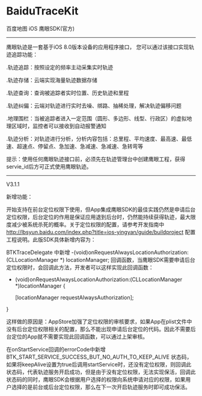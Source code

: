 # BaiduTraceKit

百度地图 iOS 鹰眼SDK(官方)

--------------------------------------------------------------------------------------

鹰眼轨迹是一套基于iOS 8.0版本设备的应用程序接口， 您可以通过该接口实现轨迹追踪功能：

.轨迹追踪：按照设定的频率主动采集实时轨迹

.轨迹存储：云端实现海量轨迹数据存储

.轨迹查询：查询被追踪者实时位置、历史轨迹和里程

.轨迹纠偏：云端对轨迹进行实时去噪、绑路、抽稀处理，解决轨迹偏移问题

.地理围栏：当被追踪者进入一定范围（圆形、多边形、线型、行政区）的虚拟地理区域时，监控者可以接收到自动报警通知

.轨迹分析：对轨迹进行分析，分析内容包括：总里程、平均速度、最高速、最低速、超速点、停留点、急加速、急减速、急减速、急转弯等

提示：使用任何鹰眼轨迹接口前，必须先在轨迹管理台中创建鹰眼工程，获得servie_id后方可正式使用鹰眼轨迹。

-----------------------------------------------------------------------------

V3.1.1

新增功能：

开始支持在前台定位权限下使用，但App集成鹰眼SDK的最佳实践仍然是申请后台定位权限，后台定位的作用是保证应用退到后台时，仍然能持续获得轨迹，最大限度减少被系统杀死的概率。关于定位权限的配置，请参考开发指南中 http://lbsyun.baidu.com/index.php?title=ios-yingyan/guide/buildproject 配置工程说明。此版SDK具体新增内容为：

BTKTraceDelegate 中新增 -(void)onRequestAlwaysLocationAuthorization:(CLLocationManager *) locationManager; 回调函数，当鹰眼SDK需要申请后台定位权限时，会回调此方法，开发者可以这样实现此回调函数：

- (void)onRequestAlwaysLocationAuthorization:(CLLocationManager *)locationManager {

    [locationManager requestAlwaysAuthorization];

}

这样做的原因是：AppStore加强了定位权限的审核要求，如果App在plist文件中没有后台定位权限相关的配置，那么不能出现申请后台定位的代码。因此不需要后台定位的App就不需要实现此回调函数，可以通过上架审核。

在onStartService回调的errorCode中新增BTK_START_SERVICE_SUCCESS_BUT_NO_AUTH_TO_KEEP_ALIVE 状态码，如果将keepAlive设置为true后调用startService时，还没有定位权限，则回调此状态码，代表轨迹服务开启成功，但是由于没有定位权限，无法实现保活，回调此状态码的同时，鹰眼SDK会根据用户选择的权限向系统申请对应的权限，如果用户选择的是前台或后台定位权限，那么在下一次开启轨迹服务时即可成功保活。
